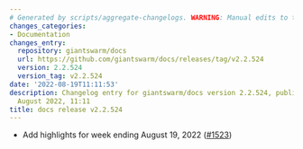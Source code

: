 ```yaml
---
# Generated by scripts/aggregate-changelogs. WARNING: Manual edits to this files will be overwritten.
changes_categories:
- Documentation
changes_entry:
  repository: giantswarm/docs
  url: https://github.com/giantswarm/docs/releases/tag/v2.2.524
  version: 2.2.524
  version_tag: v2.2.524
date: '2022-08-19T11:11:53'
description: Changelog entry for giantswarm/docs version 2.2.524, published on 19
  August 2022, 11:11
title: docs release v2.2.524
---
```


- Add highlights for week ending August 19, 2022 ([#1523](https://github.com/giantswarm/docs/pull/1523))
